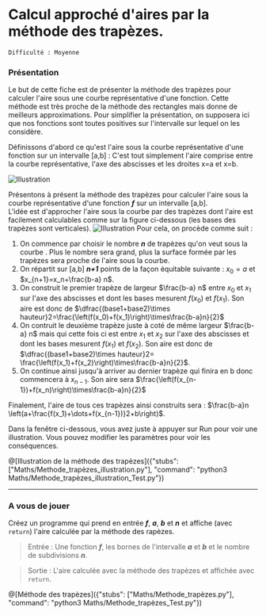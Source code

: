 # Calcul approché d'aires par la méthode des trapèzes.
`Difficulté : Moyenne`

### Présentation

Le but de cette fiche est de présenter la méthode des trapèzes pour calculer l'aire sous une courbe représentative d'une fonction. Cette méthode est très proche de la méthode des rectangles mais donne de meilleurs approximations. Pour simplifier la présentation, on supposera ici que nos fonctions sont toutes positives sur l'intervalle sur lequel on les considère.

Définissons d'abord ce qu'est l'aire sous la courbe représentative d'une fonction sur un intervalle [a,b] : C'est tout simplement l'aire comprise entre la courbe représentative, l'axe des abscisses et les droites x=a et x=b.

![Illustration](https://upload.wikimedia.org/wikipedia/commons/thumb/c/c9/Aire_sous_la_courbe.svg/220px-Aire_sous_la_courbe.svg.png)

Présentons à présent la méthode des trapèzes pour calculer l'aire sous la courbe représentative d'une fonction ***f*** sur un intervalle [a,b].  
L'idée est d'approcher l'aire sous la courbe par des trapèzes dont l'aire est facilement calculables comme sur la figure ci-dessous (les bases des trapèzes sont verticales).
![Illustration](https://blogdemaths.files.wordpress.com/2015/07/methode_des_trapezes_redecouvrons_la_formule.png?w=300)
Pour cela, on procède comme suit :
1. On commence par choisir le nombre ***n*** de trapèzes qu'on veut sous la courbe . Plus le nombre sera grand, plus la surface formée par les trapèzes sera proche de l'aire sous la courbe.
1. On répartit sur [a,b] ***n+1*** points de la façon équitable suivante : $`x_0=a`$ et $`x_{n+1}=x_n+\frac{b-a} n`$.
1. On construit le premier trapèze de largeur $`\frac{b-a} n`$ entre $`x_0`$ et $`x_1`$ sur l'axe des abscisses et dont les bases mesurent $`f(x_0)`$ et $`f(x_1)`$. Son aire est donc de $`\dfrac{(base1+base2)\times hauteur}2=\frac{\left(f(x_0)+f(x_1)\right)\times\frac{b-a}n}{2}`$
1. On contruit le deuxième trapèze juste à coté de même largeur $`\frac{b-a} n`$ mais qui  cette fois ci est entre $`x_1`$ et $`x_2`$ sur l'axe des abscisses et dont les bases mesurent $`f(x_1)`$ et $`f(x_2)`$. Son aire est donc de $`\dfrac{(base1+base2)\times hauteur}2=  \frac{\left(f(x_1)+f(x_2)\right)\times\frac{b-a}n}{2}`$. 
1. On continue ainsi jusqu'à arriver au dernier trapèze qui finira en b donc commencera à $`x_{n-1}`$. Son aire sera $`\frac{\left(f(x_{n-1})+f(x_n)\right)\times\frac{b-a}n}{2}`$

Finalement, l'aire de tous ces trapèzes ainsi construits sera : $`\frac{b-a}n \left(a+\frac{f(x_1)+\dots+f(x_{n-1})}2+b\right)`$.

Dans la fenêtre ci-dessous, vous avez juste à appuyer sur Run pour voir une illustration. Vous pouvez modifier les paramètres pour voir les conséquences.

@[Illustration de la méthode des trapèzes]({"stubs": ["Maths/Methode_trapèzes_illustration.py"], "command": "python3 Maths/Methode_trapèzes_illustration_Test.py"})

---

### A vous de jouer

Créez un programme qui prend en entrée ***f***, ***a***, ***b*** et ***n*** et affiche (avec `return`) l'aire calculée par la méthode des rapèzes.

> Entrée : Une fonction ***f***, les bornes de l'intervalle ***a*** et ***b*** et le nombre de subdivisions ***n***.

> Sortie : L'aire calculée avec la méthode des trapèzes et affichée avec `return`.

@[Méthode des trapèzes]({"stubs": ["Maths/Methode_trapèzes.py"], "command": "python3 Maths/Methode_trapèzes_Test.py"})

